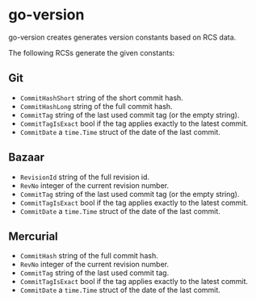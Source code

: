 # go-version

go-version creates generates version constants based on RCS data.

The following RCSs generate the given constants:

## Git

* `CommitHashShort` string of the short commit hash.
* `CommitHashLong` string of the full commit hash.
* `CommitTag` string of the last used commit tag (or the empty string).
* `CommitTagIsExact` bool if the tag applies exactly to the latest commit.
* `CommitDate` a `time.Time` struct of the date of the last commit.

## Bazaar

* `RevisionId` string of the full revision id.
* `RevNo` integer of the current revision number.
* `CommitTag` string of the last used commit tag (or the empty string).
* `CommitTagIsExact` bool if the tag applies exactly to the latest commit.
* `CommitDate` a `time.Time` struct of the date of the last commit.

## Mercurial

* `CommitHash` string of the full commit hash.
* `RevNo` integer of the current revision number.
* `CommitTag` string of the last used commit tag.
* `CommitTagIsExact` bool if the tag applies exactly to the latest commit.
* `CommitDate` a `time.Time` struct of the date of the last commit.
